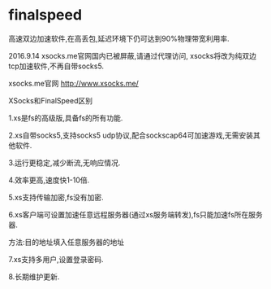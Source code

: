# finalspeed
高速双边加速软件,在高丢包,延迟环境下仍可达到90%物理带宽利用率.

2016.9.14
xsocks.me官网国内已被屏蔽,请通过代理访问,
xsocks将改为纯双边tcp加速软件,不再自带socks5.

xsocks.me官网
http://www.xsocks.me/

XSocks和FinalSpeed区别

 1.xs是fs的高级版,具备fs的所有功能.

2.xs自带socks5,支持socks5 udp协议,配合sockscap64可加速游戏,无需安装其他软件.

3.运行更稳定,减少断流,无响应情况.

4.效率更高,速度快1-10倍.

5.xs支持传输加密,fs没有加密.

6.xs客户端可设置加速任意远程服务器(通过xs服务端转发),fs只能加速fs所在服务器.

方法:目的地址填入任意服务器的地址

7.xs支持多用户,设置登录密码.

8.长期维护更新.
